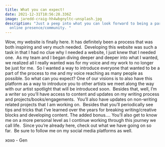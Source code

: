 ```yaml
---
title: What you can expect!
date: 2021-12-31T18:56:28.336Z
image: jaredd-craig-hh4wbgnyltc-unsplash.jpg
description: "Just a peep into what you can look forward to being a part of our
  online presence/community. "
---
```

Wow, my website is finally here. It has definitely been a process that was both inspiring and very much needed.  Developing this website was such a task in that I had no clue why I needed a website, I just knew that I needed one.  As my team and I began diving deeper and deeper into what I wanted, we realized all I really wanted was for my voice and my work to no longer be just for me.  So I wanted a way to introduce everyone that wanted to be a part of the process to me and my voice reaching as many people as possible. So what can you expect?  One of our visions is to also have this platform as a way to introduce you to other artists we meet along the way with our artist spotlight that will be introduced soon.  Besides that, well, I’m a writer so you’ll have access to content and updates on my writing process and projects/books/engagements.  You’ll also have updates on non-writing related projects that I am working on.  Besides that you’ll periodically see tips and tricks that I’ve learned over the years for breaking writing/creative blocks and developing content. The added bonus…. You’ll also get to know me on a more personal level as I continue working through this journey we call life.  Since you’re already here, check out what we have going on so far.   Be sure to follow me on my social media platforms as well.



xoxo - Gen
